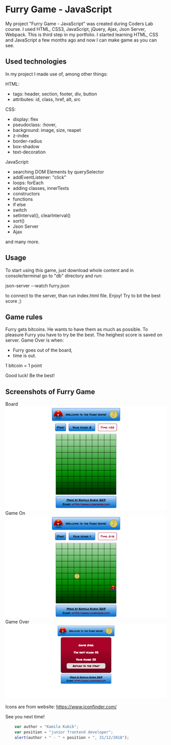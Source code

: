 # Furry Game - JavaScript
My project "Furry Game - JavaScript" was created during Coders Lab course. I used HTML, CSS3, JavaScript, jQuery, Ajax, Json Server, Webpack.
This is third step in my portfolio. I started learning HTML, CSS and JavaScript a few months ago and now I can make game as you can see.

## Used technologies
In my project I made use of, among other things:

HTML:
+ tags: header, section, footer, div, button
+ attributes: id, class, href, alt, src

CSS:
+ display: flex
+ pseudoclass: :hover,
+ background: image, size, reapet
+ z-index
+ border-radius
+ box-shadow
+ text-decoration

JavaScript:
+ searching DOM Elements by querySelector
+ addEventListener: "click"
+ loops: forEach
+ adding classes, innerTexts
+ constructors
+ functions
+ if else
+ switch
+ setInterval(), clearInterval()
+ sort()
+ Json Server
+ Ajax

and many more.

## Usage
To start using this game, just download whole content and in console/terminal go to "db" directory and run: 

json-server --watch furry.json
 
to connect to the server, than run index.html file. Enjoy! Try to bit the best score ;)
 
 ## Game rules
 Furry gets bitcoins. He wants to have them as much as possible. To pleasure Furry you have to try be the best. The heighest score is 
 saved on server. 
 Game Over is when:
 + Furry goes out of the board,
 + time is out. 
 
1 bitcoin = 1 point

Good luck! Be the best!

## Screenshots of Furry Game
Board
![FurryGame - Board](./images/Board%201.png)
Game On
![FurryGame - GameOn](./images/Furry_GameOn.png)
Game Over
![FurryGame - GameOver](./images/Game%20Over%20Furry.png)

Icons are from website: https://www.iconfinder.com/

See you next time!

```javascript
	var author = "Kamila Kubik";
	var position = "junior frontend developer";
	alert(author + " - " + position + ", 31/12/2018");
```